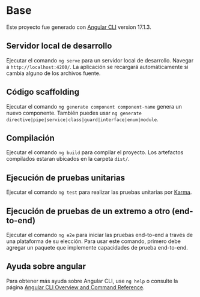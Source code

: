 # Base

Este proyecto fue generado con [Angular CLI](https://github.com/angular/angular-cli) version 17.1.3.

## Servidor local de desarrollo

Ejecutar el comando `ng serve` para un servidor local de desarrollo. Navegar a `http://localhost:4200/`. La aplicación se recargará automáticamente si cambia alguno de los archivos fuente.

## Código scaffolding

Ejecutar el comando `ng generate component component-name` genera un nuevo componente. También puedes usar `ng generate directive|pipe|service|class|guard|interface|enum|module`.

## Compilación

Ejecutar el comando `ng build` para compilar el proyecto. Los artefactos compilados estaran ubicados en la carpeta `dist/`.

## Ejecución de pruebas unitarias

Ejecutar el comando `ng test` para realizar las pruebas unitarias por [Karma](https://karma-runner.github.io).

## Ejecución de pruebas de un extremo a otro (end-to-end)

Ejecutar el comando `ng e2e` para iniciar las pruebas end-to-end a través de una plataforma de su elección. Para usar este comando, primero debe agregar un paquete que implemente capacidades de prueba end-to-end.

## Ayuda sobre angular

Para obtener más ayuda sobre Angular CLI, use `ng help` o consulte la página [Angular CLI Overview and Command Reference](https://angular.io/cli).
